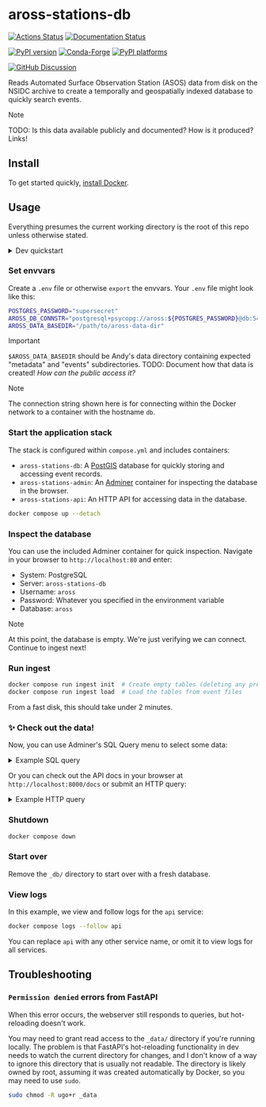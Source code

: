 # aross-stations-db

[![Actions Status][actions-badge]][actions-link]
[![Documentation Status][rtd-badge]][rtd-link]

[![PyPI version][pypi-version]][pypi-link]
[![Conda-Forge][conda-badge]][conda-link]
[![PyPI platforms][pypi-platforms]][pypi-link]

[![GitHub Discussion][github-discussions-badge]][github-discussions-link]

Reads Automated Surface Observation Station (ASOS) data from disk on the NSIDC archive
to create a temporally and geospatially indexed database to quickly search events.

> [!NOTE]
> TODO: Is this data available publicly and documented? How is it produced? Links!


## Install

To get started quickly, [install Docker](https://docs.docker.com/engine/install/).


## Usage

Everything presumes the current working directory is the root of this repo unless
otherwise stated.

<details><summary>Dev quickstart</summary>

> :bangbang: Don't worry about this unless you intend to change the code!

**View
[our contributing docs](https://aross-stations-db.readthedocs.io/en/latest/contributing.html)
for more details!**

Use the pre-configured dev compose configuration:

```bash
ln -s compose.dev.yml compose.override.dev.yml
```

</details>


### Set envvars

Create a `.env` file or otherwise `export` the envvars. Your `.env` file might look like this:

```bash
POSTGRES_PASSWORD="supersecret"
AROSS_DB_CONNSTR="postgresql+psycopg://aross:${POSTGRES_PASSWORD}@db:5432/aross"
AROSS_DATA_BASEDIR="/path/to/aross-data-dir"
```

> [!IMPORTANT]
> `$AROSS_DATA_BASEDIR` should be Andy's data directory containing expected "metadata"
> and "events" subdirectories. TODO: Document how that data is created! _How can the
> public access it?_

> [!NOTE]
> The connection string shown here is for connecting within the Docker network to a
> container with the hostname `db`.


### Start the application stack

The stack is configured within `compose.yml` and includes containers:

* `aross-stations-db`: A [PostGIS](https://postgis.net/) database for quickly storing
  and accessing event records.
* `aross-stations-admin`: An [Adminer](https://www.adminer.org/) container for
  inspecting the database in the browser.
* `aross-stations-api`: An HTTP API for accessing data in the database.

```bash
docker compose up --detach
```


### Inspect the database

You can use the included Adminer container for quick inspection. Navigate in your
browser to `http://localhost:80` and enter:

* System: PostgreSQL
* Server: `aross-stations-db`
* Username: `aross`
* Password: Whatever you specified in the environment variable
* Database: `aross`

> [!NOTE]
> At this point, the database is empty. We're just verifying we can connect. Continue to
> ingest next!


### Run ingest

```bash
docker compose run ingest init  # Create empty tables (deleting any pre-existing ones)
docker compose run ingest load  # Load the tables from event files
```

From a fast disk, this should take under 2 minutes.


### :sparkles: Check out the data!

Now, you can use Adminer's SQL Query menu to select some data:

<details>
<summary>Example SQL query</summary>

```sql
select event.*
from event
join station on event.station_id = station.id
where
  ST_Within(
    station.location,
    ST_SetSRID(
      ST_GeomFromText('POLYGON ((-159.32130625160698 69.56469019745796, -159.32130625160698 68.08208920517862, -150.17196253090276 68.08208920517862, -150.17196253090276 69.56469019745796, -159.32130625160698 69.56469019745796))'),
      4326
    )
  )
  AND event.time_start > '2023-01-01'::date
  AND event.time_end < '2023-06-01'::date
;
```
</details>

Or you can check out the API docs in your browser at `http://localhost:8000/docs` or
submit an HTTP query:

<details>
<summary>Example HTTP query</summary>

```
http://localhost:8000/v1/?start=2023-01-01&end=2023-06-01&polygon=POLYGON%20((-159.32130625160698%2069.56469019745796,%20-159.32130625160698%2068.08208920517862,%20-150.17196253090276%2068.08208920517862,%20-150.17196253090276%2069.56469019745796,%20-159.32130625160698%2069.56469019745796))
```
</details>


### Shutdown

```bash
docker compose down
```


### Start over

Remove the `_db/` directory to start over with a fresh database.


### View logs

In this example, we view and follow logs for the `api` service:

```bash
docker compose logs --follow api
```

You can replace `api` with any other service name, or omit it to view logs for all
services.


## Troubleshooting

### `Permission denied` errors from FastAPI

When this error occurs, the webserver still responds to queries, but hot-reloading
doesn't work.

You may need to grant read access to the `_data/` directory if you're running locally.
The problem is that FastAPI's hot-reloading functionality in dev needs to watch the
current directory for changes, and I don't know of a way to ignore this directory that
is usually not readable. The directory is likely owned by root, assuming it was created
automatically by Docker, so you may need to use `sudo`.

```bash
sudo chmod -R ugo+r _data
```


<!-- prettier-ignore-start -->
[actions-badge]:            https://github.com/nsidc/aross-stations-db/workflows/CI/badge.svg
[actions-link]:             https://github.com/nsidc/aross-stations-db/actions
[conda-badge]:              https://img.shields.io/conda/vn/conda-forge/aross-stations-db
[conda-link]:               https://github.com/conda-forge/aross-stations-db-feedstock
[github-discussions-badge]: https://img.shields.io/static/v1?label=Discussions&message=Ask&color=blue&logo=github
[github-discussions-link]:  https://github.com/nsidc/aross-stations-db/discussions
[pypi-link]:                https://pypi.org/project/aross-stations-db/
[pypi-platforms]:           https://img.shields.io/pypi/pyversions/aross-stations-db
[pypi-version]:             https://img.shields.io/pypi/v/aross-stations-db
[rtd-badge]:                https://readthedocs.org/projects/aross-stations-db/badge/?version=latest
[rtd-link]:                 https://aross-stations-db.readthedocs.io/en/latest/?badge=latest
<!-- prettier-ignore-end -->
